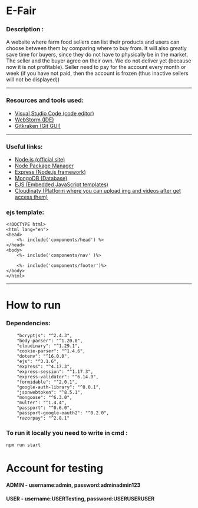 # E-Fair

### Description :
A website where farm food sellers can list their products and users can choose between them by comparing where to buy from. It will also greatly save time for buyers, since they do not have to physically be in the market. The seller and the buyer agree on their own. We do not deliver yet (because now it is not profitable).  Seller need to pay for the account every month or week (if you have not paid, then the account is frozen (thus inactive sellers will not be displayed))

---

### Resources and tools used:
- [Visual Studio Code (code editor)](https://code.visualstudio.com)
- [WebStorm (IDE)](https://www.jetbrains.com/ru-ru/webstorm/)
- [Gitkraken (Git GUI)](https://www.gitkraken.com/)

---

### Useful links:
- [Node.js (official site)](https://nodejs.org/en/)
- [Node Package Manager](https://www.npmjs.com)
- [Express (Node.js framework)](https://expressjs.com/ru/)
- [MongoDB (Database)](https://www.mongodb.com)
- [EJS (Embedded JavaScript templates)](https://www.npmjs.com/package/ejs)
- [Cloudinaty (Platform where you can upload img and videos after get access them)](https://cloudinary.com/)


### ejs template:
```
<!DOCTYPE html>
<html lang="en">
<head>
    <%- include('components/head') %>
</head>
<body>
    <%- include('components/nav' )%>

    <%- include('components/footer')%>
</body>
</html>
```
---
# How to run
### Dependencies:
```
    "bcryptjs": "^2.4.3",
    "body-parser": "^1.20.0",
    "cloudinary": "^1.29.1",
    "cookie-parser": "^1.4.6",
    "dotenv": "^16.0.0",
    "ejs": "^3.1.6",
    "express": "^4.17.3",
    "express-session": "^1.17.3",
    "express-validator": "^6.14.0",
    "formidable": "^2.0.1",
    "google-auth-library": "^8.0.1",
    "jsonwebtoken": "^8.5.1",
    "mongoose": "^6.3.0",
    "multer": "^1.4.4",
    "passport": "^0.6.0",
    "passport-google-oauth2": "^0.2.0",
    "razorpay": "^2.8.1"
```
### To run it locally you need to write in cmd :
```
npm run start
```

# Account for testing
#### ADMIN - username:admin,  password:adminadmin123
#### USER - username:USERTesting,  password:USERUSERUSER

